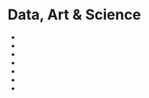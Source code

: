 # Data, Art & Science

- [](https://github.com/tuangauss/Various-projects/blob/master/Python/fireworks.py)
- [](https://towardsdatascience.com/creating-synthwave-with-matplotlib-ea7c9be59760)
- [](https://github.com/iashris/adwy)
- [](https://towardsdatascience.com/cyberpunk-style-with-matplotlib-f47404c9d4c5)
- [](https://towardsdatascience.com/r-color-palette-extraction-3850b3f56152)
- [](https://towardsdatascience.com/visualizing-the-emotional-arcs-of-movie-scripts-using-rule-based-sentiment-analysis-1016b4b1af5a)
- [](https://py.processing.org/tutorials/)
